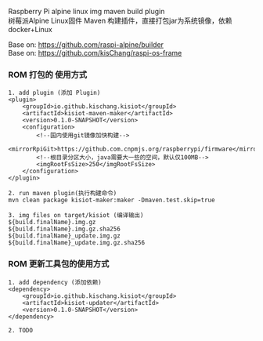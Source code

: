 Raspberry Pi alpine linux img maven build plugin   
树莓派Alpine Linux固件 Maven 构建插件，直接打包jar为系统镜像，依赖docker+Linux

Base on: https://github.com/raspi-alpine/builder    
Base on: https://github.com/kisChang/raspi-os-frame   

### ROM 打包的 使用方式
```
1. add plugin (添加 Plugin)
<plugin>
    <groupId>io.github.kischang.kisiot</groupId>
    <artifactId>kisiot-maven-maker</artifactId>
    <version>0.1.0-SNAPSHOT</version>
    <configuration>
        <!--国内使用git镜像加快构建-->
        <mirrorRpiGit>https://github.com.cnpmjs.org/raspberrypi/firmware</mirrorRpiGit>
        <!--根目录分区大小，java需要大一些的空间，默认仅100MB-->
        <imgRootFsSize>250</imgRootFsSize>
    </configuration>
</plugin>

2. run maven plugin(执行构建命令)
mvn clean package kisiot-maker:maker -Dmaven.test.skip=true

3. img files on target/kisiot (编译输出)
${build.finalName}.img.gz
${build.finalName}.img.gz.sha256
${build.finalName}_update.img.gz
${build.finalName}_update.img.gz.sha256
```

### ROM 更新工具包的使用方式
```
1. add dependency (添加依赖)
<dependency>
    <groupId>io.github.kischang.kisiot</groupId>
    <artifactId>kisiot-updater</artifactId>
    <version>0.1.0-SNAPSHOT</version>
</dependency>

2. TODO

```